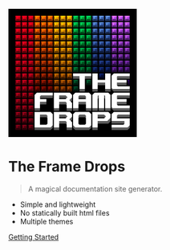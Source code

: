 ![Project logo](logo.png)

# The Frame Drops

> A magical documentation site generator.

- Simple and lightweight
- No statically built html files
- Multiple themes

[Getting Started](#docsify)
